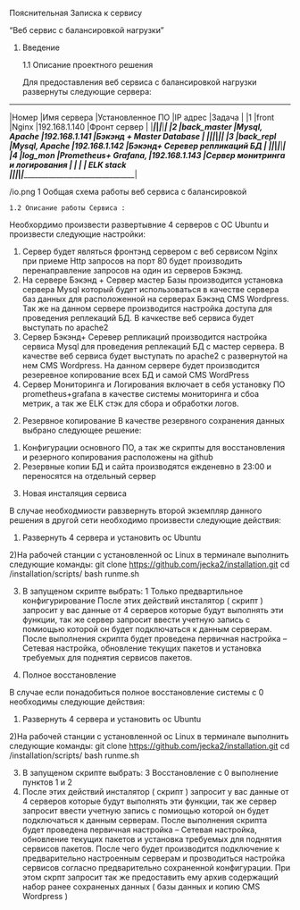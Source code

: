 ﻿









Пояснительная Записка к сервису




“Веб сервис с балансировкой нагрузки”




1. Введение

	1.1 Описание проектного решения
	
	Для предоставления веб сервиса с балансировкой нагрузки развернуты следующие сервера:

__________________________________________________________________________________________________
|Номер	|Имя сервера	|Установленное ПО	|IP адрес	|Задача				  |
|1	|front	        |Nginx			|192.168.1.140	|Фронт сервер			  |
|_______|_______________|_______________________|_______________|_________________________________|
|2	|back_master	|Mysql, Apache		|192.168.1.141	|Бэкэнд + Master Database	  |
|_______|_______________|_______________________|_______________|_________________________________|
|3	|back_repl	|Mysql, Apache		|192.168.1.142	|Бэкэнд+ Серевер репликаций БД    |
|_______|_______________|_______________________|_______________|_________________________________|
|4	|log_mon	|Prometheus+ Grafana,   |192.168.1.143  |Сервер монитринга и логирования  |
|       |               |  ELK stack	                       
|_______|_______________|_______________________|_______________|__________________________________|


 /io.png
1 Ообщая схема работы веб сервиса с балансировкой 

	1.2	Описание работы Сервиса :
 Необхордимо произвести развертывние 4 серверов с ОС Ubuntu и произвести следующие настройки:
1) Сервер будет являться фронтэнд сервером с веб сервисом Nginx при приеме Http запросов на порт 80 будет производить перенаправление запросов на один из серверов Бэкэнд.
2) На сервере Бэкэнд + Сервер мастер Базы производится установка сервера Mysql который будет использоваться в качестве сервера баз данных для расположенной на серверах Бэкэнд CMS Wordpress. Так же на данном сервере производится настройка доступа для проведения реплекаций БД. В качкестве веб сервиса будет выступать по apache2
3) Сервер Бэкэнд+ Серевер репликаций производится настройка сервиса Mysql для проведения реплекаций БД с  мастер сервера. В качестве веб сервиса будет выступать по apache2 c развернутой на нем CMS Wordpress. На данном сервере будет  производится резеревное копирование всех БД и самой CMS WordPress
4) Сервер Мониторинга и Логирования включает в себя установку ПО prometheus+grafana в качестве системы мониторинга и сбоа метрик, а так же ELK стэк для сбора и обработки логов.



2. Резервное копирование 
В качестве резервного сохранения данных выбрано следующее решение:
1) Конфигурации основного ПО, а так же скрипты для восстановления и резерного копирования  расположены на github
2) Резервные копии БД и сайта производятся ежденевно в 23:00 и переносятся на отдельный сервер 



3. Новая инсталяция сервиса


В случае необходмиости равзвернуть второй экземпляр данного решения в другой сети необходимо произвести следующие действия:

1) Развернуть 4 сервера и установить ос Ubuntu

2)На рабочей станции с установленной ос Linux в терминале выполнить  следующие команды:
 git clone https://github.com/jecka2/installation.git
 cd /installation/scripts/
 bash runme.sh

3) В запущеном скрипте выбрать: 1 Только предвартильное конфигурирование
После этих действий инсталятор ( скрипт ) запросит у вас данные  от 4 серверов которые будут выполнять эти функции, так же сервер запросит ввести учетную запись с помиощью которой он будет подключаться к данным серверам. После выполнения скрипта будет проведена  первичная настройка – Сетевая настройка, обновление текущих пакетов и установка требуемых для поднятия сервисов пакетов.




4. Полное восстановление 


В случае если понадобиться полное восстановление системы с 0 необходимы следующие действия:

1) Развернуть 4 сервера и установить ос Ubuntu

2)На рабочей станции с установленной ос Linux в терминале выполнить  следующие команды:
 git clone https://github.com/jecka2/installation.git
 cd /installation/scripts/
 bash runme.sh

3) В запущеном скрипте выбрать: 3 Восстановление с 0 выполнение пунктов 1 и 2 
 4) После этих действий инсталятор ( скрипт ) запросит у вас данные  от 4 серверов которые будут выполнять эти функции, так же сервер запросит ввести учетную запись с помиощью которой он будет подключаться к данным серверам. После выполнения скрипта будет проведена  первичная настройка – Сетевая настройка, обновление текущих пакетов и установка требуемых для поднятия сервисов пакетов. После чего будет производится подключение к предварительно настроенным серверам и прозводиться настройка сервисов согласно предварительно сохраненной конфигурации. При этом скрпт запросит так же предоставить ему архив содержащий набор ранее сохраненых данных ( базы данных  и копию CMS Wordpress )   
